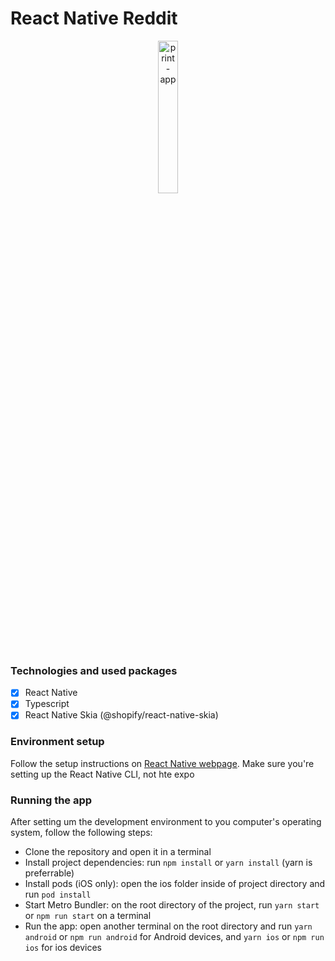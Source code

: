 # React Native Reddit

<div align="center">
  <img src="./screenshots/animation.gif" width="25%" height="25%" alt="print-app">
</div>

### Technologies and used packages

- [x] React Native
- [x] Typescript
- [x] React Native Skia (@shopify/react-native-skia)

### Environment setup

Follow the setup instructions on [React Native webpage](https://reactnative.dev/docs/environment-setup). Make sure you're setting up the React Native CLI, not hte expo

### Running the app

After setting um the development environment to you computer's operating system, follow the following steps:

- Clone the repository and open it in a terminal
- Install project dependencies: run `npm install` or `yarn install` (yarn is preferrable)
- Install pods (iOS only): open the ios folder inside of project directory and run `pod install`
- Start Metro Bundler: on the root directory of the project, run `yarn start` or `npm run start` on a terminal
- Run the app: open another terminal on the root directory and run `yarn android` or `npm run android` for Android devices, and `yarn ios` or `npm run ios` for ios devices
